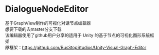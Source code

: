 # DialogueNodeEditor
基于GraphView制作的可视化对话节点编辑器  
想要下载的去master分支下载  
该编辑器使用了github用户分享的适用于 Unity 的基于节点的可视化图形系统框架  
原框架：https://github.com/BusStopStudios/Unity-Visual-Graph-Editor
